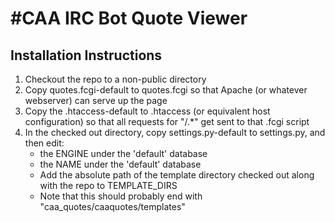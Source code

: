 # \#CAA IRC Bot Quote Viewer

## Installation Instructions
1.  Checkout the repo to a non-public directory
1.  Copy quotes.fcgi-default to quotes.fcgi so that Apache (or whatever webserver) can serve up the page
1.  Copy the .htaccess-default to .htaccess (or equivalent host configuration) so that all requests for "/.*" get sent to that .fcgi script
1.  In the checked out directory, copy settings.py-default to settings.py, and then edit:
    *  the ENGINE under the 'default' database
    *  the NAME under the 'default' database
    *  Add the absolute path of the template directory checked out along with the repo to TEMPLATE_DIRS
      * Note that this should probably end with "caa_quotes/caaquotes/templates"
